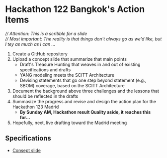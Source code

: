 # Hackathon 122 Bangkok's Action Items

_// Attention: This is a scribble for a slide_  
_// Most important: The reality is that things don't always go as we'd like, but I tey as much as I can ..._  

 1. Create a GitHub repository
 2. Upload a concept slide that summarize that main points
    - Draft's Treasure Hunting that weaves in and out of existing specifications and drafts
    - YANG modeling meets the SCITT Architecture
    - Devising statements that go one step beyond statement (e.g., SBOM) coverage, based on the SCITT Architecture
 3. Document the background above three challenges and the lessons that should be reflected in the drafts
 4. Summasize the progress and revise and design the action plan for the Hackathon 123 Madrid  
    - **By Sunday AM, Hackathon result Quality aside, it reaches this for...**  
 5. Hopefully, next, live drafting toward the Madrid meeting

 ## Specifications
  - [Consept slide](./draft-proposal-keyconcept-aoki_beta.pdf)